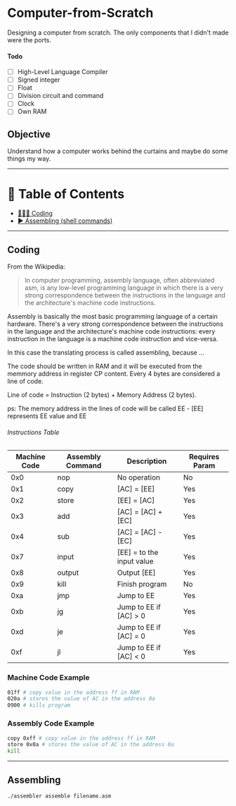 # Computer-from-Scratch
Designing a computer from scratch. The only components that I didn't made were the ports.

#### Todo
- [ ] High-Level Language Compiler
- [ ] Signed integer
- [ ] Float
- [ ] Division circuit and command
- [ ] Clock
- [ ] Own RAM

## Objective
Understand how a computer works behind the curtains and maybe do some things my way.

---

# 🔖 Table of Contents
- [👨🏻‍💻 Coding](#coding)
- [▶️ Assembling (shell commands)](#assembling)

---

## Coding
From the Wikipedia:
> In computer programming, assembly language, often abbreviated asm, is any low-level programming language in which there is a very strong correspondence between the instructions in the language and the architecture's machine code instructions.

Assembly is basically the most basic programming language of a certain hardware. There's a very strong correspondence between the instructions in the language and the architecture's machine code instructions: every instruction in the language is a machine code instruction and vice-versa.

In this case the translating process is called assembling, because ...

The code should be written in RAM and it will be executed from the memmory address in register CP content. Every 4 bytes are considered a line of code.

Line of code = Instruction (2 bytes) + Memory Address (2 bytes).

ps: The memory address in the lines of code will be called EE - [EE] represents EE value and EE

###### Instructions Table
Machine Code | Assembly Command | Description | Requires Param
--- | --- | --- | ---
0x0 | nop | No operation | No
0x1 | copy | [AC] = [EE] | Yes
0x2 | store | [EE] = [AC] | Yes
0x3 | add | [AC] = [AC] + [EC] | Yes
0x4 | sub | [AC] = [AC] - [EC] | Yes
0x7 | input | [EE] = to the input value | Yes
0x8 | output | Output [EE] | Yes
0x9 | kill | Finish program | No
0xa | jmp | Jump to EE | Yes
0xb | jg | Jump to EE if [AC] > 0 | Yes
0xd | je | Jump to EE if [AC] = 0 | Yes
0xf | jl | Jump to EE if [AC] < 0 | Yes
### Machine Code Example
```sh
01ff # copy value in the address ff in RAM
020a # stores the value of AC in the address 0a
0900 # kills program
```
### Assembly Code Example
```sh
copy 0xff # copy value in the address ff in RAM
store 0x0a # stores the value of AC in the address 0a
kill
```

---

## Assembling
```sh
./assembler assemble filename.asm
```
